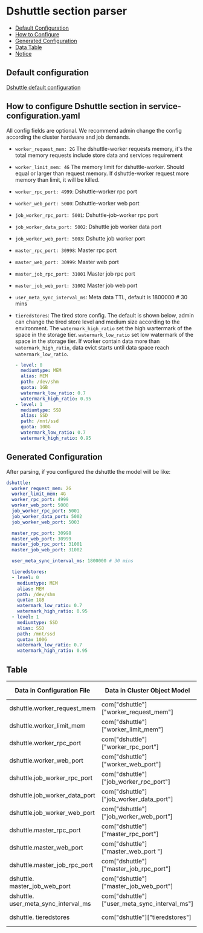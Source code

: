 # Dshuttle section parser

- [Default Configuration](#Default-configuration-)
- [How to Configure](#How-to-configure-dshuttle-section-in-service-configurationyaml-)
- [Generated Configuration](#Generated-configuration-)
- [Data Table](#Table-)
- [Notice](#Notice-)

## Default configuration

[Dshuttle default configuration](dshuttle.yaml)

## How to configure Dshuttle section in service-configuration.yaml

All config fields are optional. We recommend admin change the config according the cluster hardware and job demands.

- `worker_request_mem: 2G` The dshuttle-worker requests memory, it's the total memory requests include store data and services requirement
- `worker_limit_mem: 4G` The memory limit for dshuttle-worker. Should equal or larger than request memory. If dshuttle-worker request more memory than limit, it will be killed.
- `worker_rpc_port: 4999`: Dshuttle-worker rpc port
- `worker_web_port: 5000`: Dshuttle-worker web port
- `job_worker_rpc_port: 5001`: Dshuttle-job-worker rpc port
- `job_worker_data_port: 5002`: Dshuttle job worker data port
- `job_worker_web_port: 5003`: Dshutte job worker port

- `master_rpc_port: 30998`: Master rpc port
- `master_web_port: 30999`: Master web port
- `master_job_rpc_port: 31001` Master job rpc port
- `master_job_web_port: 31002` Master job web port
- `user_meta_sync_interval_ms`: Meta data TTL, default is 1800000 # 30 mins

- `tieredstores`: The tired store config. The default is shown below, admin can change the tired store level and medium size according to the environment. The `watermark_high_ratio` set the high wartermark of the space in the storage tier. `watermark_low_ratio` set low watermark of the space in the storage tier. If worker contain data more than `watermark_high_ratio`, data evict starts until data space reach  `watermark_low_ratio`.
  ```yaml
  - level: 0
    mediumtype: MEM
    alias: MEM
    path: /dev/shm
    quota: 1GB
    watermark_low_ratio: 0.7
    watermark_high_ratio: 0.95
  - level: 1
    mediumtype: SSD
    alias: SSD
    path: /mnt/ssd
    quota: 100G
    watermark_low_ratio: 0.7
    watermark_high_ratio: 0.95
  ```

## Generated Configuration

After parsing, if you configured the dshuttle the model will be like:

```yaml
dshuttle:
  worker_request_mem: 2G
  worker_limit_mem: 4G
  worker_rpc_port: 4999
  worker_web_port: 5000
  job_worker_rpc_port: 5001
  job_worker_data_port: 5002
  job_worker_web_port: 5003

  master_rpc_port: 30998
  master_web_port: 30999
  master_job_rpc_port: 31001
  master_job_web_port: 31002

  user_meta_sync_interval_ms: 1800000 # 30 mins

  tieredstores:
  - level: 0
    mediumtype: MEM
    alias: MEM
    path: /dev/shm
    quota: 1GB
    watermark_low_ratio: 0.7
    watermark_high_ratio: 0.95
  - level: 1
    mediumtype: SSD
    alias: SSD
    path: /mnt/ssd
    quota: 100G
    watermark_low_ratio: 0.7
    watermark_high_ratio: 0.95
```

## Table

| Data in Configuration File             | Data in Cluster Object Model                  | Data in Jinja2 Template                                | Data type |
|----------------------------------------|-----------------------------------------------|--------------------------------------------------------|-----------|
| dshuttle.worker_request_mem            | com["dshuttle"]["worker_request_mem"]         | cluster_cfg["dshuttle"]["worker_request_mem"]          | String    |
| dshuttle.worker_limit_mem              | com["dshuttle"]["worker_limit_mem"]           | cluster_cfg["dshuttle"]["worker_limit_mem"]            | String    |
| dshuttle.worker_rpc_port               | com["dshuttle"]["worker_rpc_port"]            | cluster_cfg["dshuttle"]["worker_rpc_port"]             | Number    |
| dshuttle.worker_web_port               | com["dshuttle"]["worker_web_port"]            | cluster_cfg["dshuttle"]["worker_web_port"]             | Number    |
| dshuttle.job_worker_rpc_port           | com["dshuttle"]["job_worker_rpc_port"]        | cluster_cfg["dshuttle"]["job_worker_rpc_port"]         | Number    |
| dshuttle.job_worker_data_port          | com["dshuttle"]["job_worker_data_port"]       | cluster_cfg["dshuttle"]["job_worker_data_port"]        | Number    |
| dshuttle.job_worker_web_port           | com["dshuttle"]["job_worker_web_port"]        | cluster_cfg["dshuttle"]["job_worker_web_port"]         | Number    |
| dshuttle.master_rpc_port               | com["dshuttle"]["master_rpc_port"]            | cluster_cfg["dshuttle"]["master_rpc_port"]             | Number    |
| dshuttle.master_web_port               | com["dshuttle"]["master_web_port "]           | cluster_cfg["dshuttle"]["master_web_port"]             | Number    |
| dshuttle.master_job_rpc_port           | com["dshuttle"]["master_job_rpc_port"]        | cluster_cfg["dshuttle"]["master_job_rpc_port"]         | Number    |
| dshuttle. master_job_web_port          | com["dshuttle"]["master_job_web_port"]        | cluster_cfg["dshuttle"]["master_job_web_port"]         | Number    |
| dshuttle. user_meta_sync_interval_ms   | com["dshuttle"]["user_meta_sync_interval_ms"] | cluster_cfg["dshuttle"]["user_meta_sync_interval_ms"]  | Number    |
| dshuttle. tieredstores                  | com["dshuttle"]["tieredstores"]              | cluster_cfg["dshuttle"]["tieredstores"]                | Object    |
